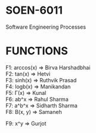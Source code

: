 # SOEN-6011
Software Engineering Processes

# FUNCTIONS

F1: arccos(x) => Birva Harshadbhai  
F2: tan(x) => Hetvi  
F3: sinh(x) => Ruthvik Prasad  
F4: logb(x) => Manikandan  
F5: Γ(x) => Kunal  
F6: ab^x => Rahul Sharma  
F7: a^b^x => Sidharth Sharma  
F8: B(x, y) => Samaneh  


F9: x^y => Gurjot  

